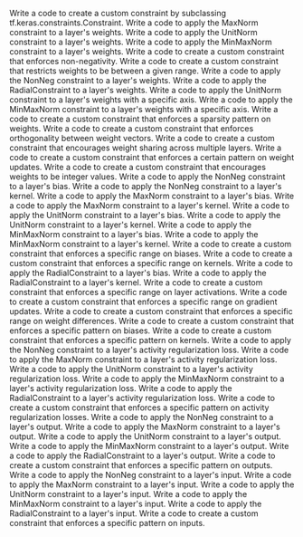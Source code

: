 Write a code to create a custom constraint by subclassing tf.keras.constraints.Constraint.
Write a code to apply the MaxNorm constraint to a layer's weights.
Write a code to apply the UnitNorm constraint to a layer's weights.
Write a code to apply the MinMaxNorm constraint to a layer's weights.
Write a code to create a custom constraint that enforces non-negativity.
Write a code to create a custom constraint that restricts weights to be between a given range.
Write a code to apply the NonNeg constraint to a layer's weights.
Write a code to apply the RadialConstraint to a layer's weights.
Write a code to apply the UnitNorm constraint to a layer's weights with a specific axis.
Write a code to apply the MinMaxNorm constraint to a layer's weights with a specific axis.
Write a code to create a custom constraint that enforces a sparsity pattern on weights.
Write a code to create a custom constraint that enforces orthogonality between weight vectors.
Write a code to create a custom constraint that encourages weight sharing across multiple layers.
Write a code to create a custom constraint that enforces a certain pattern on weight updates.
Write a code to create a custom constraint that encourages weights to be integer values.
Write a code to apply the NonNeg constraint to a layer's bias.
Write a code to apply the NonNeg constraint to a layer's kernel.
Write a code to apply the MaxNorm constraint to a layer's bias.
Write a code to apply the MaxNorm constraint to a layer's kernel.
Write a code to apply the UnitNorm constraint to a layer's bias.
Write a code to apply the UnitNorm constraint to a layer's kernel.
Write a code to apply the MinMaxNorm constraint to a layer's bias.
Write a code to apply the MinMaxNorm constraint to a layer's kernel.
Write a code to create a custom constraint that enforces a specific range on biases.
Write a code to create a custom constraint that enforces a specific range on kernels.
Write a code to apply the RadialConstraint to a layer's bias.
Write a code to apply the RadialConstraint to a layer's kernel.
Write a code to create a custom constraint that enforces a specific range on layer activations.
Write a code to create a custom constraint that enforces a specific range on gradient updates.
Write a code to create a custom constraint that enforces a specific range on weight differences.
Write a code to create a custom constraint that enforces a specific pattern on biases.
Write a code to create a custom constraint that enforces a specific pattern on kernels.
Write a code to apply the NonNeg constraint to a layer's activity regularization loss.
Write a code to apply the MaxNorm constraint to a layer's activity regularization loss.
Write a code to apply the UnitNorm constraint to a layer's activity regularization loss.
Write a code to apply the MinMaxNorm constraint to a layer's activity regularization loss.
Write a code to apply the RadialConstraint to a layer's activity regularization loss.
Write a code to create a custom constraint that enforces a specific pattern on activity regularization losses.
Write a code to apply the NonNeg constraint to a layer's output.
Write a code to apply the MaxNorm constraint to a layer's output.
Write a code to apply the UnitNorm constraint to a layer's output.
Write a code to apply the MinMaxNorm constraint to a layer's output.
Write a code to apply the RadialConstraint to a layer's output.
Write a code to create a custom constraint that enforces a specific pattern on outputs.
Write a code to apply the NonNeg constraint to a layer's input.
Write a code to apply the MaxNorm constraint to a layer's input.
Write a code to apply the UnitNorm constraint to a layer's input.
Write a code to apply the MinMaxNorm constraint to a layer's input.
Write a code to apply the RadialConstraint to a layer's input.
Write a code to create a custom constraint that enforces a specific pattern on inputs.